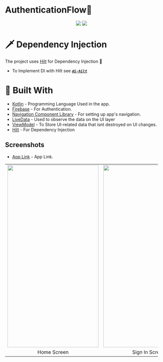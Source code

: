 # AuthenticationFlow🤖

 <p align="center">
  <img src="https://img.shields.io/badge/kotlin-%237F52FF.svg?style=for-the-badge&logo=kotlin&logoColor=white" />
  <img src="https://img.shields.io/badge/Android-3DDC84?style=for-the-badge&logo=android&logoColor=white" />  
  </p>
  
  # 🗡️ Dependency Injection
The project uses [Hilt](https://developer.android.com/training/dependency-injection/hilt-android) for Dependency Injection :syringe: 

- To Implement DI with Hilt see  [***`di-hilt`***](https://github.com/avidraghav/MyNotes/tree/di-hilt)
# :wrench: Built With
- [Kotlin](https://kotlinlang.org/) - Programming Language Used in the app.
- [Firebase](https://firebase.google.com/) - For Authentication.
- [Navigation Component Library](https://developer.android.com/guide/navigation) - For setting up app's navigation.
- [LiveData](https://developer.android.com/topic/libraries/architecture/livedata) - Used to observe the data on the UI layer
- [ViewModel](https://developer.android.com/topic/libraries/architecture/viewmodel) - To Store UI-related data that isnt destroyed on UI changes.
- [Hilt](https://developer.android.com/training/dependency-injection/hilt-android) - For Dependency Injection

## Screenshots

- [App Link](https://drive.google.com/file/d/1ezj0Vt0y1wrDxvTMnSIsz4flrrh8dYYb/view?usp=sharing) - App Link.

<table>
<tr>
<td> <img src = "https://user-images.githubusercontent.com/52368582/215285726-78849647-4892-49c2-a17e-68846d7fdd0d.jpg" width="300" height="600" ></td>
<td><img src = "https://user-images.githubusercontent.com/52368582/215285763-415d5405-8b02-4746-888e-f07f300e8cbe.jpg" width="300" height="600" ></td>
<td> <img src = "https://user-images.githubusercontent.com/52368582/215285668-8ff97aae-00da-4281-a907-9c8226d35290.jpg" width="300" height="600" ></td>
</tr>

<tr>
<td align="center">Home Screen</td>
<td align="center">Sign In Screen</td>
<td align="center">Verification Screen</td>
</tr>
</table>



